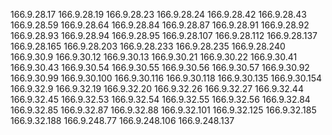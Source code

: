 166.9.28.17
166.9.28.19
166.9.28.23
166.9.28.24
166.9.28.42
166.9.28.43
166.9.28.59
166.9.28.64
166.9.28.84
166.9.28.87
166.9.28.91
166.9.28.92
166.9.28.93
166.9.28.94
166.9.28.95
166.9.28.107
166.9.28.112
166.9.28.137
166.9.28.165
166.9.28.203
166.9.28.233
166.9.28.235
166.9.28.240
166.9.30.9
166.9.30.12
166.9.30.13
166.9.30.21
166.9.30.22
166.9.30.41
166.9.30.43
166.9.30.54
166.9.30.55
166.9.30.56
166.9.30.57
166.9.30.92
166.9.30.99
166.9.30.100
166.9.30.116
166.9.30.118
166.9.30.135
166.9.30.154
166.9.32.9
166.9.32.19
166.9.32.20
166.9.32.26
166.9.32.27
166.9.32.44
166.9.32.45
166.9.32.53
166.9.32.54
166.9.32.55
166.9.32.56
166.9.32.84
166.9.32.85
166.9.32.87
166.9.32.88
166.9.32.101
166.9.32.125
166.9.32.185
166.9.32.188
166.9.248.77
166.9.248.106
166.9.248.137
